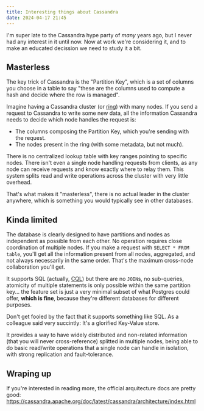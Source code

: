 ```yaml
---
title: Interesting things about Cassandra
date: 2024-04-17 21:45
---
```


I'm super late to the Cassandra hype party of _many_ years ago, but I never had any interest in it until now. Now at work we're considering it, and to make an educated decission we need to study it a bit.

## Masterless

The key trick of Cassandra is the "Partition Key", which is a set of columns you choose in a table to say "these are the columns used to compute a hash and decide where the row is managed".

Imagine having a Cassandra cluster (or [ring](https://cassandra.apache.org/doc/latest/cassandra/architecture/dynamo.html#consistent-hashing-using-a-token-ring)) with many nodes. If you send a request to Cassandra to write some new data, all the information Cassandra needs to decide which node handles the request is:

- The columns composing the Partition Key, which you're sending with the request.
- The nodes present in the ring (with some metadata, but not much).

There is no centralized lookup table with key ranges pointing to specific nodes. There isn't even a single node handling requests from clients, as any node can receive requests and know exactly where to relay them. This system splits read and write operations across the cluster with very little overhead.

That's what makes it "masterless", there is no actual leader in the cluster anywhere, which is something you would typically see in other databases.

## Kinda limited

The database is clearly designed to have partitions and nodes as independent as possible from each other. No operation requires close coordination of multiple nodes. If you make a request with `SELECT * FROM table`, you'll get all the information present from all nodes, aggregated, and not always necessarily in the same order. That's the maximum cross-node collaboration you'll get.

It supports SQL (actually, [CQL](https://cassandra.apache.org/doc/latest/cassandra/developing/cql/index.html)) but there are no `JOIN`s, no sub-queries, atomicity of multiple statements is only possible within the same partition key... the feature set is just a very minimal subset of what Postgres could offer, **which is fine**, because they're different databases for different purposes.

Don't get fooled by the fact that it supports something like SQL. As a colleague said very succintly: It's a glorified Key-Value store.

It provides a way to have widely distributed and non-related information (that you will never cross-reference) splitted in multiple nodes, being able to do basic read/write operations that a single node can handle in isolation, with strong replication and fault-tolerance.

## Wraping up

If you're interested in reading more, the official arquitecture docs are pretty good: https://cassandra.apache.org/doc/latest/cassandra/architecture/index.html
